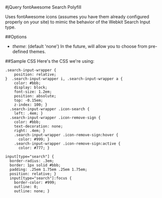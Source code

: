 #jQuery fontAwesome Search Polyfill

Uses fontAwesome icons (assumes you have them already configured properly on your site) to mimic the behavior of the Webkit Search Input type.

##Options
* _theme_: (default 'none') In the future, will allow you to choose from pre-defined themes.

##Sample CSS
Here's the CSS we're using:

```
.search-input-wrapper { 
    position: relative; 
}  .search-input-wrapper i, .search-input-wrapper a {
    color: #bbb;
    display: block;
    font-size: 1.2em;
    position: absolute;
    top: -0.15em;
    z-index: 100; }
  .search-input-wrapper .icon-search {
    left: .4em; }
  .search-input-wrapper .icon-remove-sign {
    color: #bbb;
    text-decoration: none;
    right: .4em; }
    .search-input-wrapper .icon-remove-sign:hover {
      color: #999; }
    .search-input-wrapper .icon-remove-sign:active {
      color: #777; }

input[type="search"] {
  border-radius: .3em;
  border: 1px solid #bbb;
  padding: .25em 1.75em .25em 1.75em;
  position: relative; }
  input[type="search"]:focus {
    border-color: #999;
    outline: 0;
    outline: none; }
```